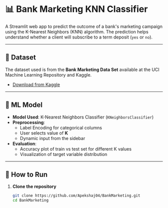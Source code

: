 # 📊 Bank Marketing KNN Classifier

A Streamlit web app to predict the outcome of a bank's marketing campaign using the K-Nearest Neighbors (KNN) algorithm. The prediction helps understand whether a client will subscribe to a term deposit (`yes` or `no`).

---

## 📁 Dataset

The dataset used is from the **Bank Marketing Data Set** available at the UCI Machine Learning Repository and Kaggle.

- [Download from Kaggle](https://www.kaggle.com/datasets/janiobachmann/bank-marketing-dataset)

---

## 🧠 ML Model

- **Model Used**: K-Nearest Neighbors Classifier (`KNeighborsClassifier`)
- **Preprocessing**:
  - Label Encoding for categorical columns
  - User selects value of **K**
  - Dynamic input from the sidebar
- **Evaluation**:
  - Accuracy plot of train vs test set for different K values
  - Visualization of target variable distribution

---

## 🚀 How to Run

1. **Clone the repository**
   ```bash
   git clone https://github.com/Apekshaj04/BankMarketing.git
   cd BankMarketing
